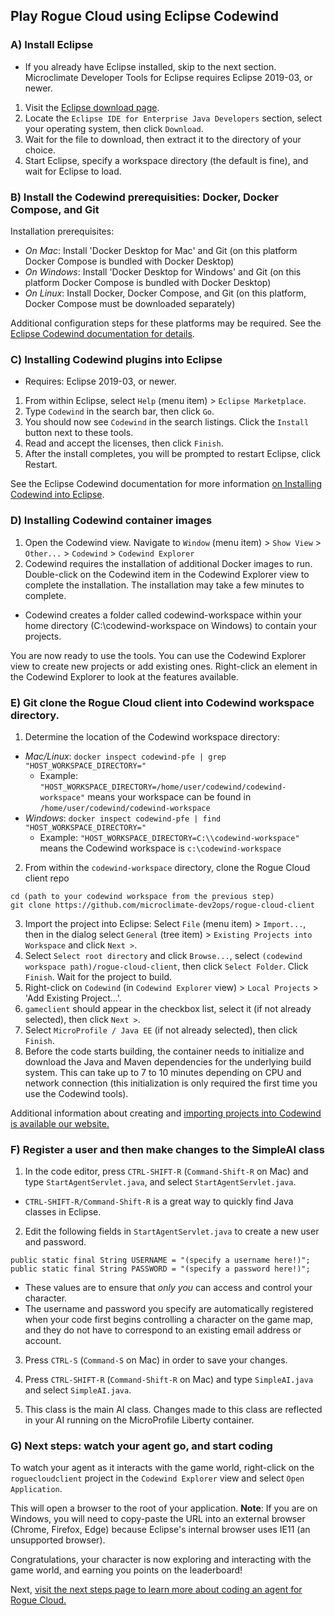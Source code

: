 ## Play Rogue Cloud using Eclipse Codewind

### A) Install Eclipse
- If you already have Eclipse installed, skip to the next section. Microclimate Developer Tools for Eclipse requires Eclipse 2019-03, or newer.

1) Visit the [Eclipse download page](https://www.eclipse.org/downloads/packages/).
2) Locate the `Eclipse IDE for Enterprise Java Developers` section, select your operating system, then click `Download`.
3) Wait for the file to download, then extract it to the directory of your choice.
4) Start Eclipse, specify a workspace directory (the default is fine), and wait for Eclipse to load.

### B) Install the Codewind prerequisities: Docker, Docker Compose, and Git

Installation prerequisites:
- *On Mac*: Install 'Docker Desktop for Mac' and Git (on this platform Docker Compose is bundled with Docker Desktop)
- *On Windows*: Install 'Docker Desktop for Windows' and Git (on this platform Docker Compose is bundled with Docker Desktop)
- *On Linux*: Install Docker, Docker Compose, and Git (on this platform, Docker Compose must be downloaded separately)

Additional configuration steps for these platforms may be required. See the [Eclipse Codewind documentation for details](https://www.eclipse.org/codewind/installlocally.html).


### C) Installing Codewind plugins into Eclipse
- Requires: Eclipse 2019-03, or newer.

1) From within Eclipse, select `Help` (menu item) > `Eclipse Marketplace`.
2) Type `Codewind` in the search bar, then click `Go`.
3) You should now see `Codewind` in the search listings. Click the `Install` button next to these tools.
4) Read and accept the licenses, then click `Finish`.
5) After the install completes, you will be prompted to restart Eclipse, click Restart.

See the Eclipse Codewind documentation for more information [on Installing Codewind into Eclipse](https://www.eclipse.org/codewind/mdteclipsegettingstarted.html).

### D) Installing Codewind container images

1) Open the Codewind view. Navigate to `Window` (menu item) > `Show View` > `Other...` > `Codewind` > `Codewind Explorer`
2) Codewind requires the installation of additional Docker images to run. Double-click on the Codewind item in the Codewind Explorer view to complete the installation. The installation may take a few minutes to complete.
-  Codewind creates a folder called codewind-workspace within your home directory (C:\codewind-workspace on Windows) to contain your projects.

You are now ready to use the tools. You can use the Codewind Explorer view to create new projects or add existing ones. Right-click an element in the Codewind Explorer to look at the features available.

### E) Git clone the Rogue Cloud client into Codewind workspace directory.

1) Determine the location of the Codewind workspace directory:
- *Mac/Linux*: `docker inspect codewind-pfe | grep "HOST_WORKSPACE_DIRECTORY="`
  - Example: `"HOST_WORKSPACE_DIRECTORY=/home/user/codewind/codewind-workspace"` means your workspace can be found in `/home/user/codewind/codewind-workspace`
- *Windows*: `docker inspect codewind-pfe | find "HOST_WORKSPACE_DIRECTORY="`
  - Example: `"HOST_WORKSPACE_DIRECTORY=C:\\codewind-workspace"` means the Codewind workspace is `c:\codewind-workspace`
2) From within the `codewind-workspace` directory, clone the Rogue Cloud client repo
  ```
  cd (path to your codewind workspace from the previous step)
  git clone https://github.com/microclimate-dev2ops/rogue-cloud-client
  ```
3) Import the project into Eclipse: Select `File` (menu item) > `Import...`, then in the dialog select `General` (tree item) > `Existing Projects into Workspace` and click `Next >`.
4) Select `Select root directory` and click `Browse...`, select `(codewind workspace path)/rogue-cloud-client`, then click `Select Folder`. Click `Finish`. Wait for the project to build.
5) Right-click on `Codewind` (in `Codewind Explorer` view) > `Local Projects` > 'Add Existing Project...'.
6) `gameclient` should appear in the checkbox list, select it (if not already selected), then click `Next >`.
7) Select `MicroProfile / Java EE` (if not already selected), then click `Finish`. 
8) Before the code starts building, the container needs to initialize and download the Java and Maven dependencies for the underlying build system. This can take up to 7 to 10 minutes depending on CPU and network connection (this initialization is only required the first time you use the Codewind tools). 

Additional information about creating and [importing projects into Codewind is available our website.](https://www.eclipse.org/codewind/mdteclipsegettingstarted.html)


### F) Register a user and then make changes to the SimpleAI class

1) In the code editor, press ``CTRL-SHIFT-R`` (``Command-Shift-R`` on Mac) and type ``StartAgentServlet.java``, and select ``StartAgentServlet.java``.
* ``CTRL-SHIFT-R/Command-Shift-R`` is a great way to quickly find Java classes in Eclipse.

2) Edit the following fields in `StartAgentServlet.java` to create a new user and password.
```
public static final String USERNAME = "(specify a username here!)";
public static final String PASSWORD = "(specify a password here!)";
```
* These values are to ensure that *only you* can access and control your character.
* The username and password you specify are automatically registered when your code first begins controlling a character on the game map, and they do not have to correspond to an existing email address or account.

3) Press ``CTRL-S`` (``Command-S`` on Mac) in order to save your changes.

4) Press ``CTRL-SHIFT-R`` (``Command-Shift-R`` on Mac) and type ``SimpleAI.java`` and select ``SimpleAI.java``.

5) This class is the main AI class. Changes made to this class are reflected in your AI running on the MicroProfile Liberty container.


### G) Next steps: watch your agent go, and start coding

To watch your agent as it interacts with the game world, right-click on the `roguecloudclient` project in the `Codewind Explorer` view and select `Open Application`.

This will open a browser to the root of your application. **Note**: If you are on Windows, you will need to copy-paste the URL into an external browser (Chrome, Firefox, Edge) because Eclipse's internal browser uses IE11 (an unsupported browser).

Congratulations, your character is now exploring and interacting with the game world, and earning you points on the leaderboard!

Next, [visit the next steps page to learn more about coding an agent for Rogue Cloud.](Developing-CodingNextSteps.md)
